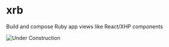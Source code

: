 # xrb
Build and compose Ruby app views like React/XHP components

![Under Construction](https://jamesfriend.com.au/files/under-construction.gif)
